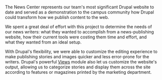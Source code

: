 The News Center represents our team's most significant Drupal website to date and served as a demonstration to the campus community how Drupal could transform how we publish content to the web.

We spent a great deal of effort with this project to determine the needs of our news writers: what they wanted to accomplish from a news-publishing website, how their current tools were costing them time and effort, and what they wanted from an ideal setup.

With Drupal's flexibility, we were able to customize the editing experience to make publishing stories and images quicker and less error-prone for the writers. Drupal's powerful [Views](https://www.drupal.org/project/views) module also let us customize the website's output, allowing us to categorize stories and display them across the site according to features or magazines printed by the marketing department.
